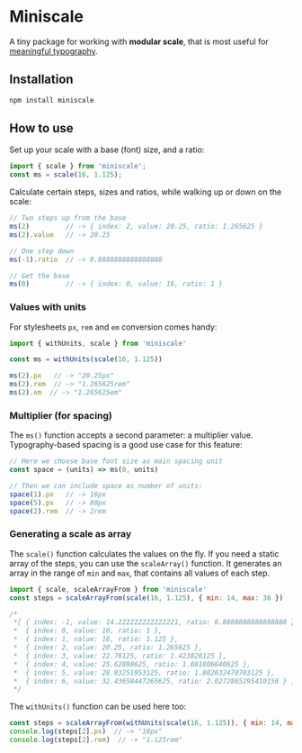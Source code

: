 # Miniscale

A tiny package for working with **modular scale**, that is most useful for
[meaningful typography](https://alistapart.com/article/more-meaningful-typography).

## Installation

```sh
npm install miniscale
```

## How to use

Set up your scale with a base (font) size, and a ratio:

```js
import { scale } from 'miniscale';
const ms = scale(16, 1.125);
```

Calculate certain steps, sizes and ratios, while walking up or down
on the scale:

```js
// Two steps up from the base
ms(2)         // -> { index: 2, value: 20.25, ratio: 1.265625 }
ms(2).value   // -> 20.25

// One step down
ms(-1).ratio  // -> 0.8888888888888888

// Get the base
ms(0)         // -> { index: 0, value: 16, ratio: 1 }
```


### Values with units

For stylesheets `px`, `rem` and `em` conversion comes handy:

```js
import { withUnits, scale } from 'miniscale'

const ms = withUnits(scale(16, 1.125))

ms(2).px   // -> "20.25px"
ms(2).rem  // -> "1.265625rem"
ms(2).em  // -> "1.265625em"
```


### Multiplier (for spacing)

The `ms()` function accepts a second parameter: a multiplier value.
Typography-based spacing is a good use case for this feature:

```js
// Here we choose base font size as main spacing unit
const space = (units) => ms(0, units)

// Then we can include space as number of units:
space(1).px   // -> 16px
space(5).px   // -> 80px
space(2).rem  // -> 2rem
```


### Generating a scale as array

The `scale()` function calculates the values on the fly. If you need a static
array of the steps, you can use the `scaleArray()` function. It generates an array in the range of `min` and `max`, that contains all values of each step.

```js
import { scale, scaleArrayFrom } from 'miniscale'
const steps = scaleArrayFrom(scale(16, 1.125), { min: 14, max: 36 })

/*
 *[ { index: -1, value: 14.222222222222221, ratio: 0.8888888888888888 },
 *  { index: 0, value: 16, ratio: 1 },
 *  { index: 1, value: 18, ratio: 1.125 },
 *  { index: 2, value: 20.25, ratio: 1.265625 },
 *  { index: 3, value: 22.78125, ratio: 1.423828125 },
 *  { index: 4, value: 25.62890625, ratio: 1.601806640625 },
 *  { index: 5, value: 28.83251953125, ratio: 1.802032470703125 },
 *  { index: 6, value: 32.43658447265625, ratio: 2.0272865295410156 } ]
 */
```

The `withUnits()` function can be used here too:

```js
const steps = scaleArrayFrom(withUnits(scale(16, 1.125)), { min: 14, max: 36 })
console.log(steps[2].px)  // -> "18px"
console.log(steps[2].rem)  // -> "1.125rem"
```
